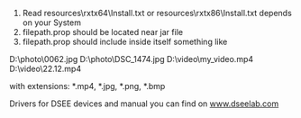 1) Read resources\rxtx64\Install.txt or resources\rxtx86\Install.txt depends on your System
2) filepath.prop should be located near jar file
3) filepath.prop should include inside itself something like

D:\photo\0062.jpg
D:\photo\DSC_1474.jpg
D:\video\my_video.mp4
D:\video\22.12.mp4

with extensions: *.mp4, *.jpg, *.png, *.bmp 


Drivers for DSEE devices and manual you can find on www.dseelab.com
